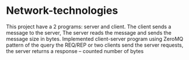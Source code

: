 # Network-technologies

This project have a 2 programs: server and client.
The client sends a message to the server, 
The server reads the message and sends the message size in bytes. 
Implemented client-server program using ZeroMQ pattern of the query the REQ/REP or two clients send the server requests, the server returns a response – counted number of bytes
